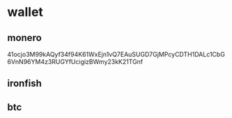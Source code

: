 # wallet
## monero
41ocjo3M99kAQyf34f94K61WxEjn1vQ7EAuSUGD7GjMPcyCDTH1DALc1CbG6VnN96YM4z3RUGYfUcigizBWmy23kK21TGnf
## ironfish
## btc
